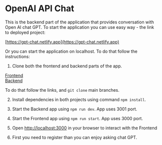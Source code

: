 # OpenAI API Chat

This is the backend part of the application that provides conversation with Open AI chat GPT. To start the application you can use easy way - the link to deployed project:

[https://gpt-chat.netlify.app](https://gpt-chat.netlify.app)

Or you can start the application on localhost. To do that follow the instructions:

1. Clone both the frontend and backend parts of the app.

[Frontend](https://github.com/Sibusky/openai-chat-frontend)   
[Backend](https://github.com/Sibusky/openai-chat-backend)

To do that follow the links, and ```git clone``` main branches.

2. Install dependencies in both projects using command ```npm install```.

3. Start the Backend app using ```npm run dev```. App uses 3001 port.

4. Start the Frontend app using ```npm run start```. App uses 3000 port.

5. Open [http://localhost:3000](http://localhost:3000) in your browser to interact with the Frontend

6. First you need to register than you can enjoy asking chat GPT.
